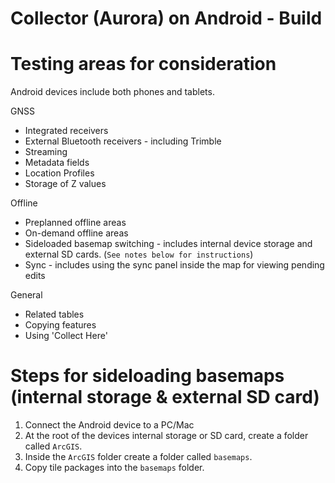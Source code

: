 # Collector (Aurora) on Android - Build ####

# Testing areas for consideration

Android devices include both phones and tablets.

GNSS
- Integrated receivers
- External Bluetooth receivers - including Trimble 
- Streaming
- Metadata fields
- Location Profiles
- Storage of Z values

Offline
- Preplanned offline areas
- On-demand offline areas
- Sideloaded basemap switching - includes internal device storage and external SD cards. (`See notes below for instructions`)
- Sync - includes using the sync panel inside the map for viewing pending edits

General
- Related tables
- Copying features
- Using 'Collect Here'

# Steps for sideloading basemaps (internal storage & external SD card)
1. Connect the Android device to a PC/Mac
2. At the root of the devices internal storage or SD card, create a folder called `ArcGIS`.
3. Inside the `ArcGIS` folder create a folder called `basemaps`.
4. Copy tile packages into the `basemaps` folder. 

